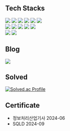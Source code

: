 <div>
  
## Tech Stacks
<img src="https://img.shields.io/badge/Java-007396?style=for-the-square&logo=Java&logoColor=white">
<img src="https://img.shields.io/badge/Kotlin-7F52FF?style=for-the-square&logo=Kotlin&logoColor=white">
<img src="https://img.shields.io/badge/Spring-6DB33F?style=for-the-square&logo=Spring&logoColor=white"/>
<img src="https://img.shields.io/badge/Spring_Security-6DB33F?style=for-the-square&logo=Spring-Security&logoColor=white"/>
<img src="https://img.shields.io/badge/Node.js-339933?style=for-the-square&logo=Node.js&logoColor=white">
<img src="https://img.shields.io/badge/TypeScript-3178C6?style=for-the-square&logo=typescript&logoColor=white"> 
<br>
<img src="https://img.shields.io/badge/Next.js-000000?style=for-the-square&logo=next.js&logoColor=white">
<img src="https://img.shields.io/badge/Tailwind_CSS-38B2AC?style=for-the-square&logo=tailwind-css&logoColor=white">
<img src="https://img.shields.io/badge/MySQL-4479A1?style=for-the-square&logo=mysql&logoColor=white">
<img src="https://img.shields.io/badge/Redis-DC382D?style=for-the-square&logo=Redis&logoColor=white">
<img src="https://img.shields.io/badge/AWS-232F3E?style=for-the-square&logo=Amazon-AWS&logoColor=white">
<br>
<img src="https://img.shields.io/badge/GitHub-181717?style=for-the-square&logo=GitHub&logoColor=white">
<img src="https://img.shields.io/badge/GitHub_Actions-2088FF?style=for-the-square&logo=github-actions&logoColor=white">

## Blog
<a href="https://kangminhyuk1111.tistory.com">
 <img src="https://img.shields.io/badge/Tistory-EC4815?style=for-the-square&logo=Tistory&logoColor=white">
</a>

## Solved
[![Solved.ac Profile](http://mazassumnida.wtf/api/generate_badge?boj=rkdglqkr12)](https://solved.ac/rkdglqkr12)

## Certificate
- 정보처리산업기사 2024-06
- SQLD 2024-09

<!--

## 🔨Project🔨
### 풀스택 프로젝트 심부릉 react + express + redux
#### 심부름이 필요한 사람들을 위한 커뮤니티 플랫폼
- http://52.62.33.115/

![ezgif com-video-to-gif (1)](https://github.com/kangminhyuk1111/kangminhyuk1111/assets/96116158/7f6050ff-672d-445d-b5e6-fa5aad90e693)


### 풀스택 채팅 앱 시바챗 ejs + socket.io
#### socket.io를 이용한 풀스택 채팅 웹어플리케이션
- http://115.85.180.211:8001/

![ezgif com-video-to-gif (9)](https://github.com/kangminhyuk1111/kangminhyuk1111/assets/96116158/2be3f38c-8098-4a8e-9a03-ecdd9be0a2c7)


### 프론트엔드 오늘의 가계부 HTML + CSS+ JS
#### 1인가구를 위한 소비,지출을 정리하는 가계부
- http://115.85.180.211:5050/

![ezgif com-video-to-gif (14)](https://github.com/kangminhyuk1111/kangminhyuk1111/assets/96116158/c904da23-b071-4b51-a2d4-076e5bb976ac)


### 풀스택 기차 자동예약 프로젝트 React + Flask (진행중..)
#### python모듈을 이용한 기차 자동매매 프로젝트
- 개발 중

![ezgif com-video-to-gif (19)](https://github.com/kangminhyuk1111/kangminhyuk1111/assets/96116158/e32b0c3e-e2cd-44b3-8320-89b38184b888)


## 🏆 Github Stats

![Anurag's GitHub stats](https://github-readme-stats.vercel.app/api?username=kangminhyuk1111&show_icons=true&theme=radical)<br/>
[![Top Langs](https://github-readme-stats.vercel.app/api/top-langs/?username=kangminhyuk1111&layout=compact)](https://github.com/anuraghazra/github-readme-stats)

## solved.ac
[![Solved.ac Profile](http://mazassumnida.wtf/api/v2/generate_badge?boj=rkdglqkr12)](https://solved.ac/백준아이디/)

## 🎟 Contact

  <p>email : rkdglqkr12@naver.com</p>

</div>


 -->
